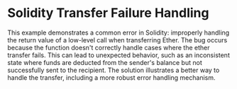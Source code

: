 # Solidity Transfer Failure Handling
This example demonstrates a common error in Solidity: improperly handling the return value of a low-level call when transferring Ether.  The bug occurs because the function doesn't correctly handle cases where the ether transfer fails. This can lead to unexpected behavior, such as an inconsistent state where funds are deducted from the sender's balance but not successfully sent to the recipient.  The solution illustrates a better way to handle the transfer, including a more robust error handling mechanism.